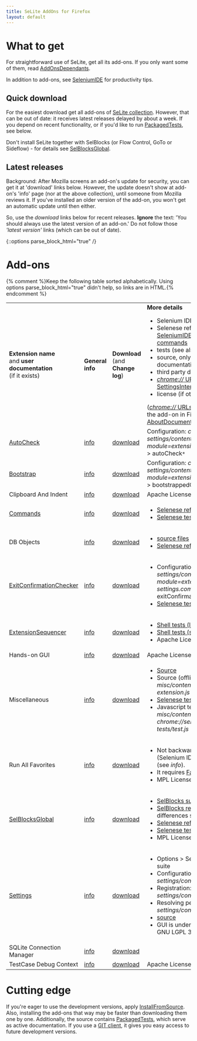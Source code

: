 ```yaml
---
title: SeLite AddOns for Firefox
layout: default
---
```


# What to get
For straightforward use of SeLite, get all its add-ons. If you only want some of them, read [AddOnsDependants](AddOnsDependants).

In addition to add-ons, see [SeleniumIDE](SeleniumIDE) for productivity tips.

## Quick download
For the easiest download get all add-ons of [SeLite collection](https://addons.mozilla.org/en-US/firefox/collections/peter-kehl/selite/?sort=name). However, that can be out of date: it receives latest releases delayed by about a week. If you depend on recent functionality, or if you'd like to run [PackagedTests](PackagedTests), see below.

Don't install SeLite together with SelBlocks (or Flow Control, GoTo or Sideflow) - for details see [SelBlocksGlobal](SelBlocksGlobal).

## Latest releases
Background: After Mozilla screens an add-on's update for security, you can get it at 'download' links below. However, the update doesn't show at add-on's 'info' page (nor at the above collection), until someone from Mozilla reviews it. If you've installed an older version of the add-on, you won't get an automatic update until then either.

So, use the _download_ links below for recent releases. **Ignore** the text: 'You should always use the latest version of an add-on.' Do not follow those _'latest version'_ links (which can be out of date).

{::options parse_block_html="true" /}

# Add-ons
{% comment %}Keep the following table sorted alphabetically. Using options parse_block_html="true" didn't help, so links are in HTML.{% endcomment %}
<table>
<tbody>
<tr>
    <td> <strong>Extension name</strong><br/>and <strong>user documentation</strong><br/>
        (if it exists)
    </td>
    <td><strong>General<br/>info</strong></td>
    <td><strong>Download</strong> <br/>
        (and<br/>
        <strong>Change log</strong>)
    </td>
    <td><strong>More details</strong><br/>
        <ul>
            <li>Selenium IDE menu</li>
            <li>Selenese reference (see also <a href="SeleniumIDE">SeleniumIDE</a> > <a href="SeleniumIDE#auto-generated-selenese-commands">Auto-generated Selenese commands</a></li>
            <li>tests (see also <a href="PackagedTests">PackagedTests</a>)</li>
            <li>source, only if there is no other documentation</li>
            <li>third party documentation</li>
            <li><a href="AboutDocumentation#firefox-chrome-urls-for-documentation-and-gui"><em>chrome://</em> URL</a> to configure via <a href="SettingsInterface">SettingsInterface</a></li><li>license (if other than GNU LGPL 3)</li>
        </ul>
        (<a href="AboutDocumentation#firefox-chrome-urls-for-documentation-and-gui"><em>chrome://</em> URLs</a> only work after you install the add-on in Firefox. See also <a href="AboutDocumentation">AboutDocumentation</a> > <a href="AboutDocumentation#firefox-chrome-urls-for-documentation-and-gui">Firefox chrome URLs</a>)
    </td>
</tr>
<tr>
    <td><a href="AutoCheck">AutoCheck</a></td>
    <td> <a href='https://addons.mozilla.org/en-US/firefox/addon/selite-auto-check/'>info</a> </td>
    <td> <a href='https://addons.mozilla.org/en-US/firefox/addon/selite-auto-check/versions/'>download</a></td>
    <td> Configuration: <em>chrome://selite-settings/content/tree.xul?module=extensions.selite-settings.common</em> > autoCheck<code>*</code></td>
</tr>
<tr>
    <td> <a href='BootstrapLoader'>Bootstrap</a></td>
    <td> <a href='https://addons.mozilla.org/en-US/firefox/addon/selite-bootstrap/'>info</a> </td>
    <td> <a href='https://addons.mozilla.org/en-US/firefox/addon/SeLite-Bootstrap/versions/'>download</a></td>
    <td> Configuration: <em>chrome://selite-settings/content/tree.xul?module=extensions.selite-settings.common</em> > bootstrappedCoreExtensions </td>
</tr>
<tr>
    <td>Clipboard And Indent</td>
    <td> <a href='https://addons.mozilla.org/en-US/firefox/addon/selite-clipboard-and-indent/'>info</a> </td>
    <td> <a href='https://addons.mozilla.org/en-US/firefox/addon/selite-clipboard-and-indent/versions'>download</a> </td>
    <td> Apache License 2 </td>
</tr>
<tr>
    <td> <a href='ExtraCommands'>Commands</a></td>
    <td> <a href='https://addons.mozilla.org/en-US/firefox/addon/selite-commands/'>info</a> </td>
    <td> <a href='https://addons.mozilla.org/en-US/firefox/addon/selite-commands/versions/'>download</a>                </td>
    <td> <ul>
        <li><a href='https://selite.googlecode.com/git/commands/src/chrome/content/reference.xml'>Selenese reference</a></li>
        <li><a href='https://code.google.com/p/selite/source/browse/#git%2Fcommands%2Fselenese-tests'>Selenese tests</a></li>
    </ul> </td>
</tr>
<tr>
    <td> DB Objects                </td>
    <td> <a href='https://addons.mozilla.org/en-US/firefox/addon/selite-db-objects/'>info</a> </td>
    <td> <a href='https://addons.mozilla.org/en-US/firefox/addon/selite-db-objects/versions/'>download</a>              </td>
    <td> <ul>
        <li><a href='https://code.google.com/p/selite/source/browse/db-objects/src/chrome/content/'>source files</a></li>
        <li><a href='https://selite.googlecode.com/git/db-objects/src/chrome/content/reference.xml'>Selenese reference</a></li>
    </ul> </td>
</tr>
<tr>
<td> <a href="ExitConfirmationChecker">ExitConfirmationChecker</a> </td>
    <td> <a href='https://addons.mozilla.org/en-US/firefox/addon/selite-exit-confirmation-check/'>info</a> </td>
    <td> <a href='https://addons.mozilla.org/en-US/firefox/addon/selite-exit-confirmation-check/versions'>download</a> </td>
    <td> <ul>
        <li>Configuration: <em>chrome://selite-settings/content/tree.xul?module=extensions.selite-settings.common</em> > exitConfirmationChecker<code>*</code></li>
        <li><a href='https://code.google.com/p/selite/source/browse#git%2Fexit-confirmation-checker%2Fselenese-tests'>Selenese tests</a></li>
    </ul> </td>
</tr>
<tr>
 <td> <a href="ExtensionSequencer">ExtensionSequencer</a>        </td>
    <td> <a href='https://addons.mozilla.org/en-US/firefox/addon/selite-extension-sequencer/'>info</a> </td>
    <td> <a href='https://addons.mozilla.org/en-US/firefox/addon/selite-extension-sequencer/versions/'>download</a>     </td>
    <td> <ul>
        <li><a href='http://htmlpreview.github.io/?https://github.com/selite/selite/blob/master/extension-sequencer/shell-tests/tests.html'>Shell tests (list)</a></li>
        <li><a href='https://code.google.com/p/selite/source/browse/#git%2Fextension-sequencer%2Fshell-tests'>Shell tests (source)</a></li>
        <li>Apache License 2</li>
    </ul> </td>
</tr>
<tr>
    <td> Hands-on GUI              </td>
    <td> <a href='https://addons.mozilla.org/en-US/firefox/addon/selite-hands-on-gui/'>info</a>  </td>
    <td> <a href='https://addons.mozilla.org/en-US/firefox/addon/selite-hands-on-gui/versions/'>download</a>           </td>
    <td> Apache License 2 </td>
</tr>
<tr>
    <td> Miscellaneous             </td>
    <td> <a href='https://addons.mozilla.org/en-US/firefox/addon/selite-miscellaneous/'>info</a> </td>
    <td> <a href='https://addons.mozilla.org/en-US/firefox/addon/selite-miscellaneous/versions/'>download</a>           </td>
    <td> <ul>
         <li><a href='https://code.google.com/p/selite/source/browse/misc/src/chrome/content/extensions/core-extension.js'>Source</a></li>
         <li>Source (offline): <em>chrome://selite-misc/content/extensions/core-extension.js</em></li>
         <li><a href='https://code.google.com/p/selite/source/browse/misc/#misc%2Fselenese-tests'>Selenese tests</a></li>
         <li>Javascript tests: <em>chrome://selite-misc/content/javascript_test_runner.html?chrome://selite-misc/content/javascript-tests/test.js</em></li>
     </ul>          </td>
</tr>
<tr>
    <td> Run All Favorites         </td>
    <td> <a href='https://addons.mozilla.org/en-US/firefox/addon/selite-run-all-favorites/'>info</a> </td>
    <td> <a href='https://addons.mozilla.org/en-US/firefox/addon/selite-run-all-favorites/versions/'>download</a>            </td>
    <td> <ul>
        <li>Not backwards compatible with Favorites (Selenium IDE), only forward compatible (see <i>info</i>).</li>
        <li>It requires <a href='https://addons.mozilla.org/en-US/firefox/addon/favorites-selenium-ide/'>Favorites (Selenium IDE)</a>.</li>
        <li>MPL License 1.1</li>
    </ul> </td>
</tr>
<tr>
    <td> <a href="SelBlocksGlobal">SelBlocksGlobal</a></td>
    <td> <a href='https://addons.mozilla.org/en-US/firefox/addon/selite-selblocks-global/'>info</a> </td>
    <td> <a href='https://addons.mozilla.org/en-US/firefox/addon/SeLite-SelBlocks-Global/versions/'>download</a>        </td>
    <td> <ul>
        <li><a href='https://addons.mozilla.org/en-US/firefox/addon/selenium-ide-sel-blocks/'>SelBlocks summary</a></li>
        <li><a href='http://refactoror.wikia.com/wiki/Selblocks_Reference'>SelBlocks reference</a> (most applies, for differences see SelBlocksGlobal)</li>
        <li><a href='http://sel-blocks-global.selite.googlecode.com/git/src/chrome/content/reference.xml'>Selenese reference</a></li>
        <li><a href='https://code.google.com/p/selite/source/browse?repo=sel-blocks-global#git%2Fselenese-tests'>Selenese tests</a></li>
        <li>MPL License 1.1</li>
    </ul> </td>
</tr>
<tr>
    <td> <a href='SettingsOverview'>Settings</a>                </td>
    <td> <a href='https://addons.mozilla.org/en-US/firefox/addon/selite-settings/'>info</a> </td>
    <td> <a href='https://addons.mozilla.org/en-US/firefox/addon/selite-settings/versions/'>download</a>                </td>
    <td> <ul>
        <li>Options > SeLite Settings for this test suite</li>
        <li>Configuration: <em>chrome://selite-settings/content/tree.xul</em></li>
        <li>Registration: <em>chrome://selite-settings/content/tree.xul?register</em></li>
        <li>Resolving per folder: <em>chrome://selite-settings/content/tree.xul?selectFolder</em></li>
        <li><a href='https://code.google.com/p/selite/source/browse/settings/src/chrome/content/SeLiteSettings.js'>source</a></li>
        <li>GUI is under GNU GPL 3; API is under GNU LGPL 3</li>
    </ul> </td>
</tr>
<tr>
    <td> SQLite Connection Manager </td>
    <td> <a href='https://addons.mozilla.org/en-US/firefox/addon/selite-sqlite-connection-mg/'>info</a> </td>
    <td> <a href='https://addons.mozilla.org/en-US/firefox/addon/SeLite-SQLite-Connection-Mg/versions/'>download</a>     </td>
    <td>&#160;</td>
</tr>
<tr>
    <td> TestCase Debug Context   </td>
    <td> <a href='https://addons.mozilla.org/en-US/firefox/addon/selite-testcase-debug-conte/'>info</a> </td>
    <td> <a href='https://addons.mozilla.org/en-US/firefox/addon/SeLite-TestCase-Debug-Conte/versions/'>download</a>      </td>
    <td> Apache License 2</td>
</tr>
</tbody>
</table>

# Cutting edge
If you're eager to use the development versions, apply [InstallFromSource](InstallFromSource). Also, installing the add-ons that way may be faster than downloading them one by one. Additionally, the source contains [PackagedTests](PackagedTests), which serve as active documentation. If you use a [GIT client](http://git-scm.com/downloads), it gives you easy access to future development versions.
